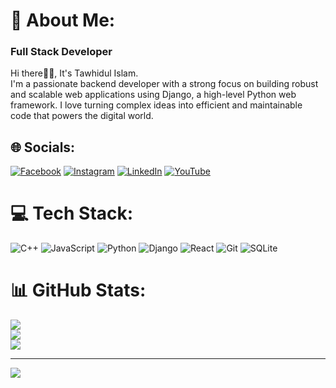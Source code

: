 # 💫 About Me:
<h3>Full Stack Developer</h3>
Hi there👋🏻, It's Tawhidul Islam.<br>I'm a passionate backend developer with a strong focus on building robust and scalable web applications using Django, a high-level Python web framework. I love turning complex ideas into efficient and maintainable code that powers the digital world.


## 🌐 Socials:
[![Facebook](https://img.shields.io/badge/Facebook-%231877F2.svg?logo=Facebook&logoColor=white)](https://facebook.com/tawhidulislam.shanto.7) [![Instagram](https://img.shields.io/badge/Instagram-%23E4405F.svg?logo=Instagram&logoColor=white)](https://instagram.com/shanto1_01) [![LinkedIn](https://img.shields.io/badge/LinkedIn-%230077B5.svg?logo=linkedin&logoColor=white)](https://linkedin.com/in/tawhidul-islam-shanto-715836232) [![YouTube](https://img.shields.io/badge/YouTube-%23FF0000.svg?logo=YouTube&logoColor=white)](https://youtube.com/@tawhidulislamshanto8095) 

# 💻 Tech Stack:
![C++](https://img.shields.io/badge/c++-%2300599C.svg?style=plastic&logo=c%2B%2B&logoColor=white) ![JavaScript](https://img.shields.io/badge/javascript-%23323330.svg?style=plastic&logo=javascript&logoColor=%23F7DF1E) ![Python](https://img.shields.io/badge/python-3670A0?style=plastic&logo=python&logoColor=ffdd54) ![Django](https://img.shields.io/badge/django-%23092E20.svg?style=plastic&logo=django&logoColor=white) ![React](https://img.shields.io/badge/react-%2320232a.svg?style=plastic&logo=react&logoColor=%2361DAFB) ![Git](https://img.shields.io/badge/git-%23F05033.svg?style=plastic&logo=git&logoColor=white) ![SQLite](https://img.shields.io/badge/sqlite-%2307405e.svg?style=plastic&logo=sqlite&logoColor=white)
# 📊 GitHub Stats:
![](https://github-readme-stats.vercel.app/api?username=shanto202133&theme=shadow_blue&hide_border=false&include_all_commits=false&count_private=false)<br/>
![](https://github-readme-streak-stats.herokuapp.com/?user=shanto202133&theme=shadow_blue&hide_border=false)<br/>
![](https://github-readme-stats.vercel.app/api/top-langs/?username=shanto202133&theme=shadow_blue&hide_border=false&include_all_commits=false&count_private=false&layout=compact)

---
[![](https://visitcount.itsvg.in/api?id=shanto202133&icon=5&color=0)](https://visitcount.itsvg.in)

<!-- Proudly created with GPRM ( https://gprm.itsvg.in ) -->
